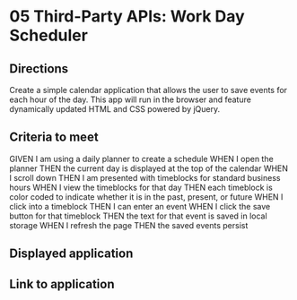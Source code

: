 # 05 Third-Party APIs: Work Day Scheduler

## Directions

Create a simple calendar application that allows the user to save events for each hour of the day. This app will run in the browser and feature dynamically updated HTML and CSS powered by jQuery.

## Criteria to meet

GIVEN I am using a daily planner to create a schedule
WHEN I open the planner
THEN the current day is displayed at the top of the calendar
WHEN I scroll down
THEN I am presented with timeblocks for standard business hours
WHEN I view the timeblocks for that day
THEN each timeblock is color coded to indicate whether it is in the past, present, or future
WHEN I click into a timeblock
THEN I can enter an event
WHEN I click the save button for that timeblock
THEN the text for that event is saved in local storage
WHEN I refresh the page
THEN the saved events persist

## Displayed application

## Link to application
